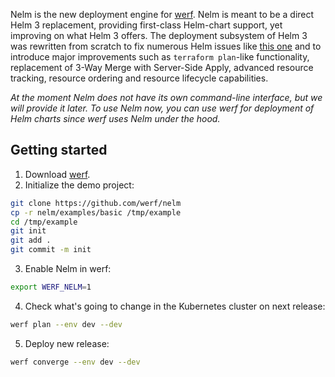 Nelm is the new deployment engine for [werf](https://github.com/werf/werf/). Nelm is meant to be a direct Helm 3 replacement, providing first-class Helm-chart support, yet improving on what Helm 3 offers. The deployment subsystem of Helm 3 was rewritten from scratch to fix numerous Helm issues like [this one](https://github.com/helm/helm/issues/7219) and to introduce major improvements such as `terraform plan`-like functionality, replacement of 3-Way Merge with Server-Side Apply, advanced resource tracking, resource ordering and resource lifecycle capabilities.

_At the moment Nelm does not have its own command-line interface, but we will provide it later. To use Nelm now, you can use werf for deployment of Helm charts since werf uses Nelm under the hood._

## Getting started

1. Download [werf](https://github.com/werf/werf/releases/latest).
2. Initialize the demo project:
```bash
git clone https://github.com/werf/nelm
cp -r nelm/examples/basic /tmp/example
cd /tmp/example
git init
git add .
git commit -m init
```
3. Enable Nelm in werf:
```bash
export WERF_NELM=1
```
4. Check what's going to change in the Kubernetes cluster on next release:
```bash
werf plan --env dev --dev
```
5. Deploy new release:
```bash
werf converge --env dev --dev
```
